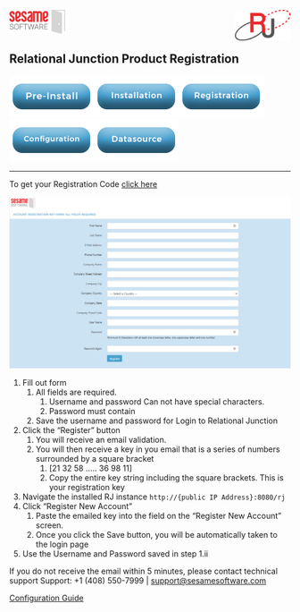
<img  src="../images/SesameSoftwareLogo-2020Final.png" width="100"><img align=right src="../images/RJOrbitLogo-2021Final.png" width="100">

## Relational Junction Product Registration

[![Pre-Installation](../images/Button_PreInstall.png)](guides/installguide.md)[![Installation](../images/Button_Installation.png)](guides/installguide.md)[![Registration](../images/Button_Registration.png)](guides/RegistrationGuide.md)[![Configuration](../images/Button_Configuration.png)](guides/configurationGuide.md)[![Datasource](../images/Button_Datasource.png)](Datasources/README.md)

---

To get your Registration Code [click here](https://licensemanager.sesamesoftware.com:8443/rjlm/registration/register)

![Registration Form](../images/registrationPage.PNG)

1. Fill out form
   1. All fields are required.
      1. Username and password Can not have special characters.
      2. Password must contain
   2. Save the username and password for Login to Relational Junction
2. Click the “Register” button
   1. You will receive an email validation.
   2. You will then receive a key in you email that is a series of numbers surrounded by a square bracket
      1. [21 32 58 ..... 36 98 11]
      2. Copy the entire key string including the square brackets. This is your registration key
3. Navigate the installed RJ instance `http://{public IP Address}:8080/rj`
4. Click “Register New Account”
   1. Paste the emailed key into the field on the “Register New Account” screen.
   2. Once you click the Save button, you will be automatically taken to the login page
5. Use the Username and Password saved in step 1.ii

If you do not receive the email within 5 minutes, please contact technical support
Support: +1 (408) 550-7999  |  support@sesamesoftware.com

[Configuration Guide](../guides/configurationGuide.md)

